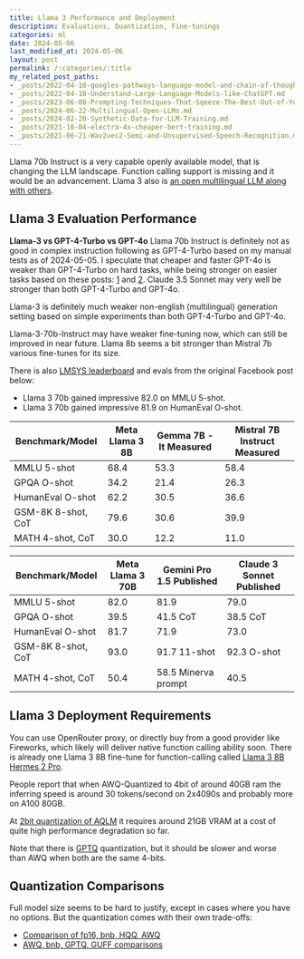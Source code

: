 ```yaml
---
title: Llama 3 Performance and Deployment
description: Evaluations, Quantization, Fine-tunings
categories: ml
date: 2024-05-06
last_modified_at: 2024-05-06
layout: post
permalink: /:categories/:title
my_related_post_paths:
- _posts/2022-04-10-googles-pathways-language-model-and-chain-of-thought.md
- _posts/2022-04-18-Understand-Large-Language-Models-like-ChatGPT.md
- _posts/2023-06-08-Prompting-Techniques-That-Sqeeze-The-Best-Out-of-Your-LLM.md
- _posts/2024-06-22-Multilingual-Open-LLMs.md
- _posts/2024-02-20-Synthetic-Data-for-LLM-Training.md
- _posts/2021-10-04-electra-4x-cheaper-bert-training.md
- _posts/2021-06-21-Wav2vec2-Semi-and-Unsupervised-Speech-Recognition.md
---
```


Llama 70b Instruct is a very capable openly available model, that is changing the LLM landscape.
Function calling support is missing and it would be an advancement.
Llama 3 also is [an open multilingual LLM along with others](/ml/Multilingual-Open-LLMs). 

## Llama 3 Evaluation Performance

**Llama-3 vs GPT-4-Turbo vs GPT-4o**
Llama 70b Instruct is definitely not as good in complex instruction following as GPT-4-Turbo based on my manual tests as of 2024-05-05.
I speculate that cheaper and faster GPT-4o is weaker than GPT-4-Turbo on hard tasks, while being stronger on easier tasks based on these posts: [1](https://livecodebench.github.io/leaderboard.html)
and [2](https://x.com/bindureddy/status/1790127425705120149).
Claude 3.5 Sonnet may very well be stronger than both GPT-4-Turbo and GPT-4o.

Llama-3 is definitely much weaker non-english (multilingual) generation setting based on simple experiments than both GPT-4-Turbo and GPT-4o.

Llama-3-70b-Instruct may have weaker fine-tuning now, which can still be improved in near future. Llama 8b seems a bit stronger than Mistral 7b various fine-tunes for its size.

There is also [LMSYS leaderboard](https://chat.lmsys.org/?arena) and evals from the original Facebook post below:

- Llama 3 70b gained impressive 82.0 on MMLU 5-shot.
- Llama 3 70b gained impressive 81.9 on HumanEval O-shot.

| Benchmark/Model    |Meta Llama 3 8B|Gemma 7B - It Measured|Mistral 7B Instruct Measured|
|--------------------|---------------|----------------------|----------------------------|
| MMLU 5-shot        |68.4           |53.3                  |58.4                        |
| GPQA O-shot        |34.2           |21.4                  |26.3                        |
| HumanEval O-shot   |62.2           |30.5                  |36.6                        |
| GSM-8K 8-shot, CoT |79.6           |30.6                  |39.9                        |
| MATH 4-shot, CoT   |30.0           |12.2                  |11.0                        |

| Benchmark/Model    |Meta Llama 3 70B|Gemini Pro 1.5 Published|Claude 3 Sonnet Published|
|--------------------|----------------|------------------------|-------------------------|
| MMLU 5-shot        |82.0            |81.9                    |79.0                     |
| GPQA O-shot        |39.5            |41.5 CoT                |38.5 CoT                 |
| HumanEval O-shot   |81.7            |71.9                    |73.0                     |
| GSM-8K 8-shot, CoT |93.0            |91.7 11-shot            |92.3 O-shot              |
| MATH 4-shot, CoT   |50.4            |58.5 Minerva prompt     |40.5                     |



## Llama 3 Deployment Requirements

You can use OpenRouter proxy, or directly buy from a good provider like Fireworks, which likely will deliver native function calling ability soon.
There is already one Llama 3 8B fine-tune for function-calling called [Llama 3 8B Hermes 2 Pro](https://huggingface.co/NousResearch/Hermes-2-Pro-Llama-3-8B).

People report that when AWQ-Quantized to 4bit of around 40GB ram the inferring speed is around 30 tokens/second on 2x4090s and probably more on A100 80GB.

At [2bit quantization of AQLM](https://huggingface.co/ISTA-DASLab/Meta-Llama-3-70B-Instruct-AQLM-2Bit-1x16) it requires around 21GB VRAM at a cost of quite high performance degradation so far.

Note that there is [GPTQ](https://arxiv.org/html/2306.00978v4) quantization, but it should be slower and worse than AWQ when both are the same 4-bits.



## Quantization Comparisons
Full model size seems to be hard to justify, except in cases where you have no options.
But the quantization comes with their own trade-offs:
- [Comparison of fp16, bnb, HQQ, AWQ](https://github.com/huggingface/quanto/pull/128)
- [AWQ, bnb, GPTQ, GUFF comparisons](https://github.com/ml-explore/mlx/issues/135)